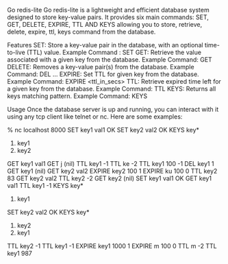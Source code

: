 Go redis-lite
Go redis-lite is a lightweight and efficient database system designed to store key-value pairs. 
It provides six main commands: SET, GET, DELETE, EXPIRE, TTL AND KEYS allowing you to store, retrieve, delete, expire, ttl, keys command from the database. 


Features
SET: Store a key-value pair in the database, with an optional time-to-live (TTL) value.
Example Command : SET <key> <value> <ttl>
GET: Retrieve the value associated with a given key from the database.
Example Command: GET <key>
DELETE: Removes a key-value pair(s) from the database.
Example Command: DEL <key1> <key2> ...
EXPIRE: Set TTL for given key from the database.
Example Command: EXPIRE <key> <ttl_in_secs>
TTL: Retrieve expired time left for a given key from the database.
Example Command: TTL <key>
KEYS: Returns all keys matching pattern.
Example Command: KEYS <pattern>

Usage
Once the database server is up and running, you can interact with it using any tcp client like telnet or nc. Here are some examples:

%  nc localhost 8000 
SET key1 val1
OK
SET key2 val2
OK
KEYS key*
1) key1
2) key2

GET key1
val1
GET j
(nil)
TTL key1
-1
TTL ke
-2
TTL key1 100
-1
DEL key1
1
GET key1
(nil)
GET key2
val2
EXPIRE key2 100
1
EXPIRE ku 100
0
TTL key2
83
GET key2
val2
TTL key2
-2
GET key2
(nil)
SET key1 val1
OK
GET key1
val1
TTL key1
-1
KEYS key*
1) key1

SET key2 val2
OK
KEYS key*
1) key2
2) key1

TTL key2
-1
TTL key1
-1
EXPIRE key1 1000
1
EXPIRE m 100
0
TTL m
-2
TTL key1
987
